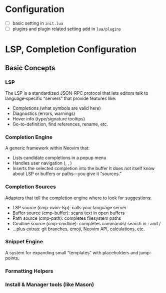 # Configuration

- [ ] basic setting in `init.lua`
- [ ] plugins and plugin related setting add in `lua/plugins`

# LSP, Completion Configuration
## Basic Concepts

### LSP
The LSP is a standardized JSON-RPC protocol that lets editors talk to language‐specific “servers” that provide features like:
- Completions (what symbols are valid here)
- Diagnostics (errors, warnings)
- Hover info (type/signature tooltips)
- Go-to-definition, find references, rename, etc.

### Completion Engine
A generic framework within Neovim that:
- Lists candidate completions in a popup menu
- Handles user navigation (<Tab>, <C-n>, <CR>)
- Inserts the selected completion into the buffer
It does not itself know about LSP or buffers or paths—you give it “sources.”

### Completion Sources
Adapters that tell the completion engine where to look for suggestions:
- LSP source (cmp-nvim-lsp): calls your language server
- Buffer source (cmp-buffer): scans text in open buffers
- Path source (cmp-path): completes filesystem paths
- Cmdline source (cmp-cmdline): completes commands/ search in : and /
- …plus extras: git branches, emoji, Neovim API, calculations, etc.

### Snippet Engine
A system for expanding small “templates” with placeholders and jump-points.

### Formatting Helpers
### Install & Manager tools (like Mason)
